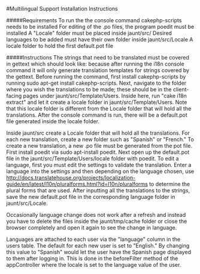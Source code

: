 #Multilingual Support Installation Instructions
 
#####Requirements
To run the the console command cakephp-scripts needs to be installed
For editing of the .po files, the program poedit must be installed
A "Locale" folder must be placed inside jaunt/src/
Desired languages to be added must have their own folder inside jaunt/src/Locale
A locale folder to hold the first default.pot file

#####Instructions
The strings that need to be translated must be covered in gettext which should look like: <? __('example string') ?> because after running the i18n console command
it will only generate translation templates for strings covered by the gettext. Before running the command, first install cakephp-scripts by running 
sudo apt-get install cakephp-scripts. Next, navigate to the folder where you wish the translations to be made; these should be in the client-facing pages
under jaunt/src/Template/Users. Inside here, run "cake i18n extract" and let it create a locale folder in jaunt/src/Template/Users. Note that this locale folder
is different from the Locale folder that will hold all the translations. After the console command is run, there will be a default.pot file generated inside the locale folder.

Inside jaunt/src create a Locale folder that will hold all the translations. For each new translation, create a new folder such as "Spanish" or "French."
To create a new translation, a new .po file must be generated from the pot file. First install poedit via sudo apt-install poedit. Next open up the default.pot file in the
jaunt/src/Template/Users/locale folder with poedit. To edit a language, first you must edit the settings to validate the translation. Enter a language into the settings
and then depending on the language chosen, use http://docs.translatehouse.org/projects/localization-guide/en/latest/l10n/pluralforms.html?id=l10n/pluralforms to determine
the plural forms that are used. After inputting all the translations to the strings, save the new default.pot file in the corresponding language folder in jaunt/src/Locale. 

Occasionally language change does not work after
a refresh and instead you have to delete the files inside the jaunt/tmp/cache folder or close the browser completely and open it again to see the change in language. 

Languages are attached to each user via the "language" column in the users table. The default for each new user is set to "English." By changing this value to "Spanish" would let the user have the Spanish page displayed to them after logging in. This is done in the beforeFilter method of the appController where the locale is set to the language value of the user.
